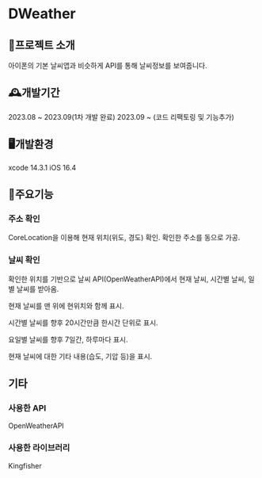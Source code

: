 # DWeather

## 📄프로젝트 소개
아이폰의 기본 날씨앱과 비슷하게 API를 통해 날씨정보를 보여줍니다.

## 🕰️개발기간
2023.08 ~ 2023.09(1차 개발 완료)
2023.09 ~ (코드 리팩토링 및 기능추가)

## 🖥️개발환경
xcode 14.3.1
iOS 16.4

## 📱주요기능
### 주소 확인
  CoreLocation을 이용해 현재 위치(위도, 경도) 확인.
  확인한 주소를 동으로 가공.
### 날씨 확인
  확인한 위치를 기반으로 날씨 API(OpenWeatherAPI)에서 현재 날씨, 시간별 날씨, 일별 날씨를 받아옴.
  
  현재 날씨를 맨 위에 현위치와 함께 표시.
  
  시간별 날씨를 향후 20시간만큼 한시간 단위로 표시.
  
  요일별 날씨를 향후 7일간, 하루마다 표시.
  
  현재 날씨에 대한 기타 내용(습도, 기압 등)을 표시.

## 기타
### 사용한 API
  OpenWeatherAPI
### 사용한 라이브러리
  Kingfisher
